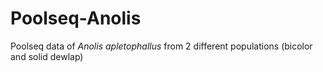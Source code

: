 # Poolseq-Anolis
Poolseq data of _Anolis apletophallus_ from 2 different populations (bicolor and solid dewlap)
